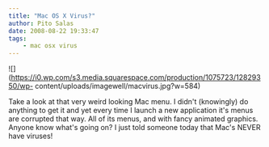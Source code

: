 ```yaml
---
title: "Mac OS X Virus?"
author: Pito Salas
date: 2008-08-22 19:33:47
tags:
    - mac osx virus
---
```



![](https://i0.wp.com/s3.media.squarespace.com/production/1075723/12829350/wp-
content/uploads/imagewell/macvirus.jpg?w=584)

Take a look at that very weird looking Mac menu. I didn't (knowingly) do
anything to get it and yet every time I launch a new application it's menus
are corrupted that way. All of its menus, and with fancy animated graphics.
Anyone know what's going on? I just told someone today that Mac's NEVER have
viruses!


